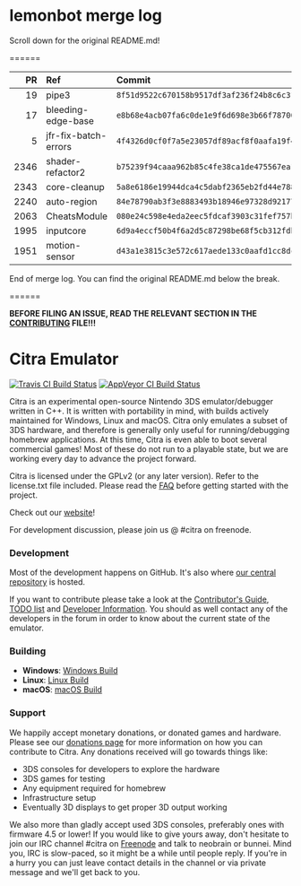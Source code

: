 # lemonbot merge log

Scroll down for the original README.md!

======

|   PR | Ref                  | Commit                                     | Author      | Status   |
|-----:|:---------------------|:-------------------------------------------|:------------|:---------|
|   19 | pipe3                | `8f51d9522c670158b9517df3af236f24b8c6c31f` | MerryMage   | Merged   |
|   17 | bleeding-edge-base   | `e8b68e4acb07fa6c0de1e9f6d698e3b66f787005` | jroweboy    | Merged   |
|    5 | jfr-fix-batch-errors | `4f4326d0cf0f7a5e23057df89acf8f0aafa19f41` | jroweboy    | Merged   |
| 2346 | shader-refactor2     | `b75239f94caaa962b85c4fe38ca1de475567ea16` | yuriks      | Merged   |
| 2343 | core-cleanup         | `5a8e6186e19944dca4c5dabf2365eb2fd44e7882` | bunnei      | Merged   |
| 2240 | auto-region          | `84e78790ab3f3e8883493b18946e97328d921774` | wwylele     | Merged   |
| 2063 | CheatsModule         | `080e24c598e4eda2eec5fdcaf3903c31fef757b0` | makotech222 | Failed   |
| 1995 | inputcore            | `6d9a4eccf50b4f6a2d5c87298be68f5cb312fdb1` | makotech222 | Failed   |
| 1951 | motion-sensor        | `d43a1e3815c3e572c617aede133c0aafd1cc8dc0` | wwylele     | Merged   |

End of merge log. You can find the original README.md below the break.

======

**BEFORE FILING AN ISSUE, READ THE RELEVANT SECTION IN THE [CONTRIBUTING](https://github.com/citra-emu/citra/blob/master/CONTRIBUTING.md#reporting-issues) FILE!!!**

Citra Emulator
==============
[![Travis CI Build Status](https://travis-ci.org/citra-emu/citra.svg?branch=master)](https://travis-ci.org/citra-emu/citra)
[![AppVeyor CI Build Status](https://ci.appveyor.com/api/projects/status/sdf1o4kh3g1e68m9?svg=true)](https://ci.appveyor.com/project/bunnei/citra)

Citra is an experimental open-source Nintendo 3DS emulator/debugger written in C++. It is written with portability in mind, with builds actively maintained for Windows, Linux and macOS. Citra only emulates a subset of 3DS hardware, and therefore is generally only useful for running/debugging homebrew applications. At this time, Citra is even able to boot several commercial games! Most of these do not run to a playable state, but we are working every day to advance the project forward.

Citra is licensed under the GPLv2 (or any later version). Refer to the license.txt file included. Please read the [FAQ](https://github.com/citra-emu/citra/wiki/FAQ) before getting started with the project.

Check out our [website](https://citra-emu.org/)!

For development discussion, please join us @ #citra on freenode.

### Development

Most of the development happens on GitHub. It's also where [our central repository](https://github.com/citra-emu/citra) is hosted.

If you want to contribute please take a look at the [Contributor's Guide](CONTRIBUTING.md), [TODO list](https://docs.google.com/document/d/1SWIop0uBI9IW8VGg97TAtoT_CHNoP42FzYmvG1F4QDA) and [Developer Information](https://github.com/citra-emu/citra/wiki/Developer-Information). You should as well contact any of the developers in the forum in order to know about the current state of the emulator.

### Building

* __Windows__: [Windows Build](https://github.com/citra-emu/citra/wiki/Building-For-Windows)
* __Linux__: [Linux Build](https://github.com/citra-emu/citra/wiki/Building-For-Linux)
* __macOS__: [macOS Build](https://github.com/citra-emu/citra/wiki/Building-for-macOS)


### Support
We happily accept monetary donations, or donated games and hardware. Please see our [donations page](https://citra-emu.org/page/donate) for more information on how you can contribute to Citra. Any donations received will go towards things like:
* 3DS consoles for developers to explore the hardware
* 3DS games for testing
* Any equipment required for homebrew
* Infrastructure setup
* Eventually 3D displays to get proper 3D output working

We also more than gladly accept used 3DS consoles, preferably ones with firmware 4.5 or lower! If you would like to give yours away, don't hesitate to join our IRC channel #citra on [Freenode](http://webchat.freenode.net/?channels=citra) and talk to neobrain or bunnei. Mind you, IRC is slow-paced, so it might be a while until people reply. If you're in a hurry you can just leave contact details in the channel or via private message and we'll get back to you.
